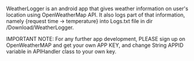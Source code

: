 WeatherLogger is an android app that gives weather information on user's location using OpenWeatherMap API.
It also logs part of that information, namely {request time -> temperature} into Logs.txt file in dir /Download/WeatherLogger.

IMPORTANT NOTE: For any further app development, PLEASE sign up on OpenWeatherMAP and get your own APP KEY,
                and change String APPID variable in APIHandler class to your own key.
